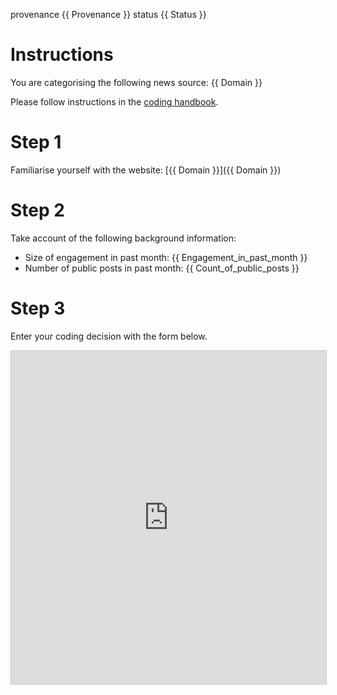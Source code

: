 provenance {{ Provenance }}
status {{ Status }}
# Instructions

You are categorising the following news source: {{ Domain }}

Please follow instructions in the [coding handbook](http://comprop.oii.ox.ac.uk/).

# Step 1

Familiarise yourself with the website: [{{ Domain }}]({{ Domain }})

# Step 2

Take account of the following background information:

* Size of engagement in past month: {{ Engagement_in_past_month }}
* Number of public posts in past month: {{ Count_of_public_posts }}

# Step 3

Enter your coding decision with the form below.

<iframe class="airtable-embed"
    src="https://airtable.com/embed/shra38QF3aALor26z?backgroundColor=blue&prefill_Evidence=Foobar" frameborder="0"
    onmousewheel="" width="100%" height="533" style="background: transparent; border: 1px solid #ccc;"></iframe>